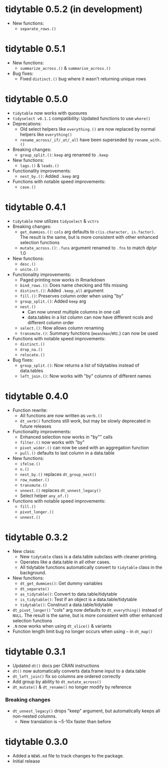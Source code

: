 # tidytable 0.5.2 (in development)

* New functions:
  + `separate_rows.()`

# tidytable 0.5.1

* New functions:
  + `summarize_across.()` & `summarise_across.()`
* Bug fixes:
  + Fixed `distinct.()` bug where it wasn't returning unique rows

# tidytable 0.5.0

* `tidytable` now works with quosures
* `tidyselect v0.1.1` compatibility: Updated functions to use `where()`
* Deprecations:
  + Old select helpers like `everything.()` are now replaced by normal helpers like `everything()`
  + `rename_across/_if/_at/_all` have been superseded by `rename_with.()`
* Breaking changes:
  + `group_split.()`: `keep` arg renamed to `.keep`
* New functions:
  + `lags.()` & `leads.()`
* Functionality improvements:
  + `nest_by.()`: Added `.keep` arg
* Functions with notable speed improvements:
  + `case.()`

# tidytable 0.4.1

* `tidytable` now utilizes `tidyselect` & `vctrs`
* Breaking changes:
  + `get_dummies.()`: `cols` arg defaults to `c(is.character, is.factor)`.
  The result is the same, but is more consistent with other enhanced selection functions
  + `mutate_across.()`: `.funs` argument renamed to `.fns` to match dplyr 1.0
* New functions:
  + `desc.()`
  + `unite.()`
* Functionality improvements:
  + Paged printing now works in Rmarkdown
  + `bind_rows.()`: Does name checking and fills missing
  + `distinct.()`: Added `.keep_all` argument
  + `fill.()`: Preserves column order when using "by"
  + `group_split.()`: Added `keep` arg
  + `nest.()`
    - Can now unnest multiple columns in one call
    - data.tables in a list column can now have different ncols
    and different column order
  + `select.()`: Now allows column renaming
  + `transmute.()`: Summary functions (`mean`/`max`/etc.) can now be used
* Functions with notable speed improvements:
  + `distinct.()`
  + `drop_na.()`
  + `relocate.()`
* Bug fixes:
  + `group_split.()`: Now returns a list of tidytables instead of data.tables
  + `left_join.()`: Now works with "by" columns of different names

# tidytable 0.4.0

* Function rewrite:
  + All functions are now written as `verb.()`
  + `dt_verb()` functions still work, but may be slowly deprecated in future releases
* Functionality improvements:
  + Enhanced selection now works in "by"" calls
  + `filter.()` now works with "by"
  + `pivot_wider.()` can now be used with an aggregation function
  + `pull.()` defaults to last column in a data.table
* New functions:
  + `ifelse.()`
  + `n.()`
  + `nest_by.()` replaces `dt_group_nest()`
  + `row_number.()`
  + `transmute.()`
  + `unnest.()` replaces `dt_unnest_legacy()`
  + Select helper `any_of.()`
* Functions with notable speed improvements:
  + `fill.()`
  + `pivot_longer.()`
  + `unnest.()`

# tidytable 0.3.2

* New class:
  + New `tidytable` class is a data.table subclass with cleaner printing.
  + Operates like a data.table in all other cases.
  + All tidytable functions automatically convert to `tidytable` class in the background.
* New functions:
  + `dt_get_dummies()`: Get dummy variables
  + `dt_separate()`
  + `as_tidytable()`: Convert to data.table/tidytable
  + `is_tidytable()`: Test if an object is a data.table/tidytable
  + `tidytable()`: Construct a data.table/tidytable
* `dt_pivot_longer()` "cols" arg now defaults to `dt_everything()` instead of `NULL`. The result is the same, but is more consistent with other enhanced selection functions
* `.N` now works when using `dt_slice()` & variants
* Function length limit bug no longer occurs when using `~` in `dt_map()`

# tidytable 0.3.1

* Updated `dt()` docs per CRAN instructions
* `dt()` now automatically converts data.frame input to a data.table
* `dt_left_join()` fix so columns are ordered correctly
* Add group by ability to `dt_mutate_across()`
* `dt_mutate()` & `dt_rename()` no longer modify by reference

### Breaking changes
* `dt_unnest_legacy()` drops "keep" argument, but automatically keeps all non-nested columns.
  + New translation is ~5-10x faster than before

# tidytable 0.3.0

* Added a `NEWS.md` file to track changes to the package.
* Initial release

